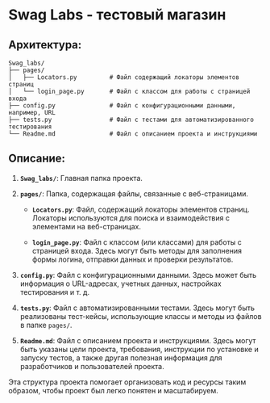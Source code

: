# Swag Labs - тестовый магазин
## Архитектура: 

```
Swag_labs/
├── pages/
│   ├── Locators.py         # Файл содержащий локаторы элементов страниц
│   └── login_page.py       # Файл с классом для работы с страницей входа
├── config.py               # Файл с конфигурационными данными, например, URL
├── tests.py                # Файл с тестами для автоматизированного тестирования
└── Readme.md               # Файл с описанием проекта и инструкциями
```

## Описание:

1. **`Swag_labs/`**: Главная папка проекта.

2. **`pages/`**: Папка, содержащая файлы, связанные с веб-страницами.

    - **`Locators.py`**: Файл, содержащий локаторы элементов страниц. Локаторы используются для поиска и взаимодействия с элементами на веб-страницах.
    
    - **`login_page.py`**: Файл с классом (или классами) для работы с страницей входа. Здесь могут быть методы для заполнения формы логина, отправки данных и проверки результатов.

3. **`config.py`**: Файл с конфигурационными данными. Здесь может быть информация о URL-адресах, учетных данных, настройках тестирования и т. д.

4. **`tests.py`**: Файл с автоматизированными тестами. Здесь могут быть реализованы тест-кейсы, использующие классы и методы из файлов в папке `pages/`.

5. **`Readme.md`**: Файл с описанием проекта и инструкциями. Здесь могут быть указаны цели проекта, требования, инструкции по установке и запуску тестов, а также другая полезная информация для разработчиков и пользователей проекта.

Эта структура проекта помогает организовать код и ресурсы таким образом, чтобы проект был легко понятен и масштабируем.